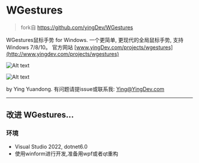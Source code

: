 # WGestures

> fork自  https://github.com/yingDev/WGestures

WGestures鼠标手势 for Windows.
一个更简单, 更现代的全局鼠标手势, 支持Windows 7/8/10。
官方网站 [www.yingDev.com/projects/wgestures](http://www.yingdev.com/projects/wgestures) 

![Alt text](http://ww1.sinaimg.cn/mw690/8cc88963gw1ekaujcoaf5g20a006yq7f.gif) 

![Alt text](http://ww3.sinaimg.cn/large/8cc88963gw1epn68m6qfsg20a006yacc.gif) 

by Ying Yuandong. 有问题请提issue或联系我: Ying@YingDev.com

_______________________
## 改进 WGestures...  
### 环境
* Visual Studio 2022, dotnet6.0
* 使用winform进行开发,准备用wpf或者qt重构
 

 
